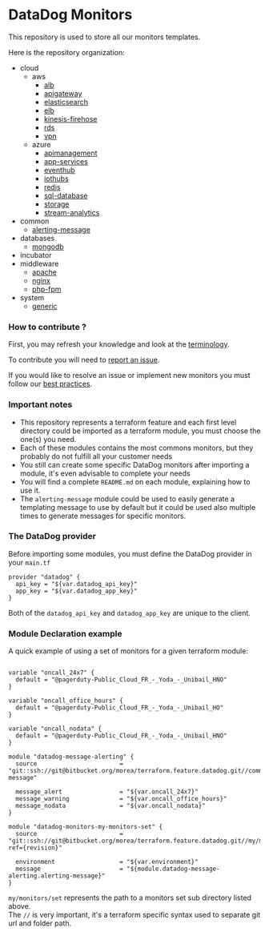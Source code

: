# DataDog Monitors #

This repository is used to store all our monitors templates.

Here is the repository organization:

- cloud
    - aws
        - [alb](https://bitbucket.org/morea/terraform.feature.datadog/src/master/cloud/aws/alb/)
        - [apigateway](https://bitbucket.org/morea/terraform.feature.datadog/src/master/cloud/aws/apigateway/)
        - [elasticsearch](https://bitbucket.org/morea/terraform.feature.datadog/src/master/cloud/aws/elasticsearch/)
        - [elb](https://bitbucket.org/morea/terraform.feature.datadog/src/master/cloud/aws/elb/)
        - [kinesis-firehose](https://bitbucket.org/morea/terraform.feature.datadog/src/master/cloud/aws/kinesis-firehose/)
        - [rds](https://bitbucket.org/morea/terraform.feature.datadog/src/master/cloud/aws/rds/)
        - [vpn](https://bitbucket.org/morea/terraform.feature.datadog/src/master/cloud/aws/vpn/)
    - azure
        - [apimanagement](https://bitbucket.org/morea/terraform.feature.datadog/src/master/cloud/azure/apimanagement)
        - [app-services](https://bitbucket.org/morea/terraform.feature.datadog/src/master/cloud/azure/app-services/r)
        - [eventhub](https://bitbucket.org/morea/terraform.feature.datadog/src/master/cloud/azure/eventhub/)
        - [iothubs](https://bitbucket.org/morea/terraform.feature.datadog/src/master/cloud/azure/iothubs/)
        - [redis](https://bitbucket.org/morea/terraform.feature.datadog/src/master/cloud/azure/redis/)
        - [sql-database](https://bitbucket.org/morea/terraform.feature.datadog/src/master/cloud/azure/sql-database/)
        - [storage](https://bitbucket.org/morea/terraform.feature.datadog/src/master/cloud/azure/storage/)
        - [stream-analytics](https://bitbucket.org/morea/terraform.feature.datadog/src/master/cloud/azure/stream-analytics/)
- common
    - [alerting-message](https://bitbucket.org/morea/terraform.feature.datadog/src/master/common/alerting-message/)
- databases
    - [mongodb](https://bitbucket.org/morea/terraform.feature.datadog/src/master/databases/mongodb/)
- incubator
- middleware
    - [apache](https://bitbucket.org/morea/terraform.feature.datadog/src/master/middleware/apache/)
    - [nginx](https://bitbucket.org/morea/terraform.feature.datadog/src/master/middleware/nginx/)
    - [php-fpm](https://bitbucket.org/morea/terraform.feature.datadog/src/master/middleware/php-fpm/)
- system
    - [generic](https://bitbucket.org/morea/terraform.feature.datadog/src/master/system/generic/)


### How to contribute ? ###

First, you may refresh your knowledge and look at the [terminology](https://confluence.fr.clara.net/display/DAT/Getting+started).

To contribute you will need to [report an issue](https://confluence.fr.clara.net/display/DAT/Project+and+Workflow).

If you would like to resolve an issue or implement new monitors you must follow our [best practices](https://confluence.fr.clara.net/display/DAT/Templates+monitors).

### Important notes ###

* This repository represents a terraform feature and each first level directory could be imported as a terraform module, you must choose the one(s) you need.
* Each of these modules contains the most commons monitors, but they probably do not fulfill all your customer needs
* You still can create some specific DataDog monitors after importing a module, it's even advisable to complete your needs
* You will find a complete `README.md` on each module, explaining how to use it.
* The `alerting-message` module could be used to easily generate a templating message to use by default but it could be used also multiple times to generate messages for specific monitors.

### The DataDog provider ###

Before importing some modules, you must define the DataDog provider in your `main.tf`

```
provider "datadog" {
  api_key = "${var.datadog_api_key}"
  app_key = "${var.datadog_app_key}"
}
```

Both of the `datadog_api_key` and `datadog_app_key` are unique to the client.

### Module Declaration example ###

 A quick example of using a set of monitors for a given terraform module:

```

variable "oncall_24x7" {
  default = "@pagerduty-Public_Cloud_FR_-_Yoda_-_Unibail_HNO"
}

variable "oncall_office_hours" {
  default = "@pagerduty-Public_Cloud_FR_-_Yoda_-_Unibail_HO"
}

variable "oncall_nodata" {
  default = "@pagerduty-Public_Cloud_FR_-_Yoda_-_Unibail_HNO"
}

module "datadog-message-alerting" {
  source                       = "git::ssh://git@bitbucket.org/morea/terraform.feature.datadog.git//common/alerting-message"

  message_alert                = "${var.oncall_24x7}"
  message_warning              = "${var.oncall_office_hours}"
  message_nodata               = "${var.oncall_nodata}"
}

module "datadog-monitors-my-monitors-set" {
  source                       = "git::ssh://git@bitbucket.org/morea/terraform.feature.datadog.git//my/monitors/set?ref={revision}"

  environment                  = "${var.environment}"
  message                      = "${module.datadog-message-alerting.alerting-message}"
}
```

`my/monitors/set` represents the path to a monitors set sub directory listed above.  
The `//` is very important, it's a terraform specific syntax used to separate git url and folder path.
